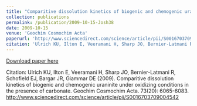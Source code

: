```yaml
---
title: "Comparitive dissolution kinetics of biogenic and chemogenic uraninite under oxidizing conditions in the presence of carbonate"
collection: publications
permalink: /publication/2009-10-15-Josh38
date: 2009-10-15
venue: 'Geochim Cosmochim Acta'
paperurl: 'http://www.sciencedirect.com/science/article/pii/S0016703709004542'
citation: 'Ulrich KU, Ilton E, Veeramani H, Sharp JO, Bernier-Latmani R, Schofield EJ, Bargar JR, Giammar DE (2009). Comparitive dissolution kinetics of biogenic and chemogenic uraninite under oxidizing conditions in the presence of carbonate. Geochim Cosmochim Acta. 73(20): 6065-6083. http://www.sciencedirect.com/science/article/pii/S0016703709004542'
---
```


<a href='http://www.sciencedirect.com/science/article/pii/S0016703709004542'>Download paper here</a>

Citation: Ulrich KU, Ilton E, Veeramani H, Sharp JO, Bernier-Latmani R, Schofield EJ, Bargar JR, Giammar DE (2009). Comparitive dissolution kinetics of biogenic and chemogenic uraninite under oxidizing conditions in the presence of carbonate. Geochim Cosmochim Acta. 73(20): 6065-6083. http://www.sciencedirect.com/science/article/pii/S0016703709004542